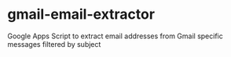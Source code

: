 # gmail-email-extractor
Google Apps Script to extract email addresses from Gmail specific messages filtered by subject
